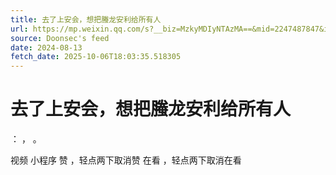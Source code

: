 ```yaml
---
title: 去了上安会，想把螣龙安利给所有人
url: https://mp.weixin.qq.com/s?__biz=MzkyMDIyNTAzMA==&mid=2247487847&idx=1&sn=82c63ac4ba37eeffc2b987b629119c30
source: Doonsec's feed
date: 2024-08-13
fetch_date: 2025-10-06T18:03:35.518305
---
```


# 去了上安会，想把螣龙安利给所有人

：
，
。

视频
小程序
赞
，轻点两下取消赞
在看
，轻点两下取消在看